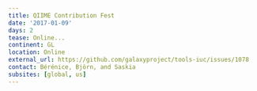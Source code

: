 ```yaml
---
title: QIIME Contribution Fest
date: '2017-01-09'
days: 2
tease: Online...
continent: GL
location: Online
external_url: https://github.com/galaxyproject/tools-iuc/issues/1078
contact: Bérénice, Björn, and Saskia
subsites: [global, us]
---
```

